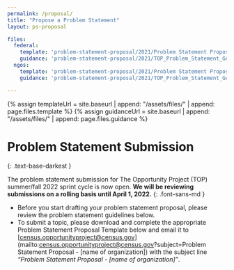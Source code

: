 ```yaml
---
permalink: /proposal/
title: "Propose a Problem Statement"
layout: ps-proposal

files:
  federal:
    template: 'problem-statement-proposal/2021/Problem Statement Proposal Template_TOP 2022_Federal-Agencies.docx'
    guidance: 'problem-statement-proposal/2021/TOP_Problem_Statement_Guidance_2022_Federal_Agencies.pdf'
  ngos:
    template: 'problem-statement-proposal/2021/Problem Statement Proposal Template_TOP 2022_Partners.docx'
    guidance: 'problem-statement-proposal/2021/TOP_Problem_Statement_Guidance_2022_Partners.pdf'

---
```

{% assign templateUrl = site.baseurl | append: "/assets/files/" | append: page.files.template %}
{% assign guidanceUrl = site.baseurl | append: "/assets/files/" | append: page.files.guidance %}

# Problem Statement Submission
{: .text-base-darkest }

The problem statement submission for The Opportunity Project (TOP) summer/fall 2022 sprint cycle is now open. 
**We will be reviewing submissions on a rolling basis until April 1, 2022.**
{: .font-sans-md }

- Before you start drafting your problem statement proposal, please review the problem statement guidelines below. 
- To submit a topic, please download and complete the appropriate Problem Statement Proposal Template below and email it to [census.opportunityproject@census.gov](mailto:census.opportunityproject@census.gov?subject=Problem Statement Proposal - [name of organization]) with the subject line *“Problem Statement Proposal - [name of organization]”*.
